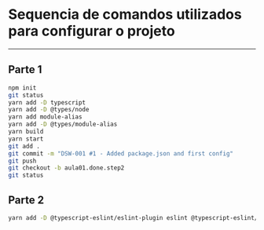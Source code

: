 # Sequencia de comandos utilizados para configurar o projeto
----
## Parte 1

``` bash
npm init
git status
yarn add -D typescript
yarn add -D @types/node
yarn add module-alias
yarn add -D @types/module-alias
yarn build
yarn start
git add .
git commit -m "DSW-001 #1 - Added package.json and first config"
git push
git checkout -b aula01.done.step2
git status
```

## Parte 2

``` bash
yarn add -D @typescript-eslint/eslint-plugin eslint @typescript-eslint/parser

```

